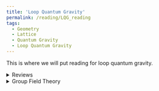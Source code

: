 ```yaml
---
title: 'Loop Quantum Gravity'
permalink: /reading/LQG_reading
tags:
  - Geometry
  - Lattice
  - Quantum Gravity
  - Loop Quantum Gravity
---
```


This is where we will put reading for loop quantum gravity.

<details>
  <summary>Reviews</summary>
  <ul>
    <li>
      <a href="https://arxiv.org/abs/2104.04394" target="_blank">
        A Short Review of Loop Quantum Gravity
      </a>
    </li>
  </ul>
</details>


<details>
  <summary>Group Field Theory</summary>
  <ul>
    <li>
      <a href="" target="_blank">
        
      </a>
    </li>
  </ul>
</details>
